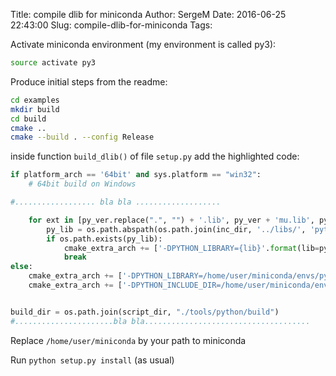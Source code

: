 Title: compile dlib for miniconda
Author: SergeM
Date: 2016-06-25 22:43:00
Slug: compile-dlib-for-miniconda
Tags: 

Activate miniconda environment (my environment is called py3):
```bash
source activate py3
```

Produce initial steps from the readme:

```bash
cd examples
mkdir build
cd build
cmake ..
cmake --build . --config Release
```

inside function  `build_dlib()` of file `setup.py` add the highlighted code:
```python
if platform_arch == '64bit' and sys.platform == "win32":
    # 64bit build on Windows

#.................. bla bla ...................

    for ext in [py_ver.replace(".", "") + '.lib', py_ver + 'mu.lib', py_ver + 'm.lib', py_ver + 'u.lib']:
        py_lib = os.path.abspath(os.path.join(inc_dir, '../libs/', 'python' + ext))
        if os.path.exists(py_lib):
            cmake_extra_arch += ['-DPYTHON_LIBRARY={lib}'.format(lib=py_lib)]
            break
else:
    cmake_extra_arch += ['-DPYTHON_LIBRARY=/home/user/miniconda/envs/py3/lib/libpython3.so']
    cmake_extra_arch += ['-DPYTHON_INCLUDE_DIR=/home/user/miniconda/envs/py3/include/python3.5m']


build_dir = os.path.join(script_dir, "./tools/python/build")
#......................bla bla.....................................
```

Replace `/home/user/miniconda` by your path to miniconda

Run `python setup.py install` (as usual)
